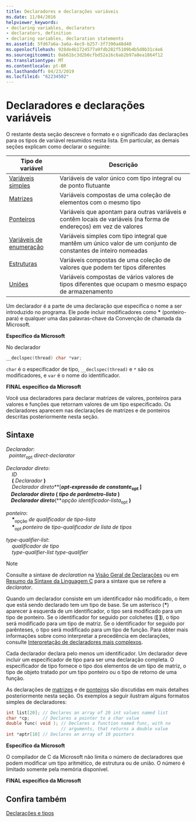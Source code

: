 ```yaml
---
title: Declaradores e declarações variáveis
ms.date: 11/04/2016
helpviewer_keywords:
- declaring variables, declarators
- declarators, definition
- declaring variables, declaration statements
ms.assetid: 5fd67a6a-3a6a-4ec9-b257-3f7390a48d40
ms.openlocfilehash: 928de4b1724577a9fdb282f5109b4b5d0b31c4e6
ms.sourcegitcommit: 0ab61bc3d2b6cfbd52a16c6ab2b97a8ea1864f12
ms.translationtype: MT
ms.contentlocale: pt-BR
ms.lasthandoff: 04/23/2019
ms.locfileid: "62234502"
---
```

# <a name="declarators-and-variable-declarations"></a>Declaradores e declarações variáveis

O restante desta seção descreve o formato e o significado das declarações para os tipos de variável resumidos nesta lista. Em particular, as demais seções explicam como declarar o seguinte:

|Tipo de variável|Descrição|
|----------------------|-----------------|
|[Variáveis simples](../c-language/simple-variable-declarations.md)|Variáveis de valor único com tipo integral ou de ponto flutuante|
|[Matrizes](../c-language/array-declarations.md)|Variáveis compostas de uma coleção de elementos com o mesmo tipo|
|[Ponteiros](../c-language/pointer-declarations.md)|Variáveis que apontam para outras variáveis e contêm locais de variáveis (na forma de endereços) em vez de valores|
|[Variáveis de enumeração](../c-language/c-enumeration-declarations.md)|Variáveis simples com tipo integral que mantêm um único valor de um conjunto de constantes de inteiro nomeadas|
|[Estruturas](../c-language/structure-declarations.md)|Variáveis compostas de uma coleção de valores que podem ter tipos diferentes|
|[Uniões](../c-language/union-declarations.md)|Variáveis compostas de vários valores de tipos diferentes que ocupam o mesmo espaço de armazenamento|

Um declarador é a parte de uma declaração que especifica o nome a ser introduzido no programa. Ele pode incluir modificadores como <strong>\*</strong> (ponteiro-para) e qualquer uma das palavras-chave da Convenção de chamada da Microsoft.

**Específico da Microsoft**

No declarador

```C
__declspec(thread) char *var;
```

`char` é o especificador de tipo, `__declspec(thread)` e `*` são os modificadores, e `var` é o nome do identificador.

**FINAL específico da Microsoft**

Você usa declaradores para declarar matrizes de valores, ponteiros para valores e funções que retornam valores de um tipo especificado. Os declaradores aparecem nas declarações de matrizes e de ponteiros descritas posteriormente nesta seção.

## <a name="syntax"></a>Sintaxe

*Declarador*:<br/>
&nbsp;&nbsp;*pointer*<sub>opt</sub> *direct-declarator*

*Declarador direto*:<br/>
&nbsp;&nbsp;&nbsp;&nbsp;*ID*<br/>
&nbsp;&nbsp;&nbsp;&nbsp;**(**  *Declarador*  **)**<br/>
&nbsp;&nbsp;&nbsp;&nbsp;*Declarador direto***[***opt-expressão de constante*<sub>opt</sub> **]**    <br/>
&nbsp;&nbsp;&nbsp;&nbsp;*Declarador direto*  **(**  *tipo de parâmetro-lista*  **)**<br/>
&nbsp;&nbsp;&nbsp;&nbsp;*Declarador direto***(***opção identificador-lista*<sub>opt</sub> **)**    

*ponteiro*:<br/>
&nbsp;&nbsp;&nbsp;&nbsp;<strong>\*</strong><sub>opção</sub> *de qualificador de tipo-lista*<br/>
&nbsp;&nbsp;&nbsp;&nbsp;<strong>\*</strong><sub>opt</sub> *ponteiro* de *tipo-qualificador de lista de tipos*

*type-qualifier-list*:<br/>
&nbsp;&nbsp;&nbsp;&nbsp;*qualificador de tipo*<br/>
&nbsp;&nbsp;&nbsp;&nbsp;*type-qualifier-list type-qualifier*

> [!NOTE]
> Consulte a sintaxe de *declaration* na [Visão Geral de Declarações](../c-language/overview-of-declarations.md) ou em [Resumo da Sintaxe da Linguagem C](../c-language/c-language-syntax-summary.md) para a sintaxe que se refere a *declarator*.

Quando um declarador consiste em um identificador não modificado, o item que está sendo declarado tem um tipo de base. Se um asterisco (<strong>\*</strong>) aparecer à esquerda de um identificador, o tipo será modificado para um tipo de ponteiro. Se o identificador for seguido por colchetes (**[ ]**), o tipo será modificado para um tipo de matriz. Se o identificador for seguido por parênteses, o tipo será modificado para um tipo de função. Para obter mais informações sobre como interpretar a precedência em declarações, consulte [Interpretação de declaradores mais complexos](../c-language/interpreting-more-complex-declarators.md).

Cada declarador declara pelo menos um identificador. Um declarador deve incluir um especificador de tipo para ser uma declaração completa. O especificador de tipo fornece o tipo dos elementos de um tipo de matriz, o tipo de objeto tratado por um tipo ponteiro ou o tipo de retorno de uma função.

As declarações de [matrizes](../c-language/array-declarations.md) e de [ponteiros](../c-language/pointer-declarations.md) são discutidas em mais detalhes posteriormente nesta seção. Os exemplos a seguir ilustram alguns formatos simples de declaradores:

```C
int list[20]; // Declares an array of 20 int values named list
char *cp;     // Declares a pointer to a char value
double func( void ); // Declares a function named func, with no
                     // arguments, that returns a double value
int *aptr[10] // Declares an array of 10 pointers
```

**Específico da Microsoft**

O compilador de C da Microsoft não limita o número de declaradores que podem modificar um tipo aritmético, de estrutura ou de união. O número é limitado somente pela memória disponível.

**FINAL específico da Microsoft**

## <a name="see-also"></a>Confira também

[Declarações e tipos](../c-language/declarations-and-types.md)
